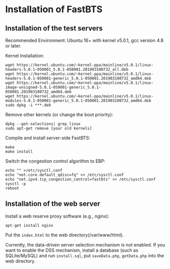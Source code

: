 
# Installation of FastBTS

## Installation of the test servers

Recommended Environment: Ubuntu 16+ with kernel v5.0.1, gcc version 4.8 or later.

Kernel Installation:

```shell
wget https://kernel.ubuntu.com/~kernel-ppa/mainline/v5.0.1/linux-headers-5.0.1-050001_5.0.1-050001.201903100732_all.deb
wget https://kernel.ubuntu.com/~kernel-ppa/mainline/v5.0.1/linux-headers-5.0.1-050001-generic_5.0.1-050001.201903100732_amd64.deb
wget https://kernel.ubuntu.com/~kernel-ppa/mainline/v5.0.1/linux-image-unsigned-5.0.1-050001-generic_5.0.1-050001.201903100732_amd64.deb
wget https://kernel.ubuntu.com/~kernel-ppa/mainline/v5.0.1/linux-modules-5.0.1-050001-generic_5.0.1-050001.201903100732_amd64.deb
sudo dpkg -i ***.deb

```

Remove other kernels (or change the boot priority):
```shell
dpkg --get-selections| grep linux
sudo apt-get remove [your old kernels]
```

Compile and install server-side FastBTS:
```shell
make
make install
```

Switch the congestion control algorithm to EBP:
```shell
echo "" >/etc/sysctl.conf
echo "net.core.default_qdisc=fq" >> /etc/sysctl.conf
echo "net.ipv4.tcp_congestion_control=fastbts" >> /etc/sysctl.conf
sysctl -p
reboot
```

## Installation of the web server

Install a web reserve proxy software (e.g., nginx):

```shell
apt-get install nginx
```

Put the ```index.html``` to the web directory(/var/www/html).

Currently, the data-driven server selection mechanism is not enabled. If you want to enable the DSS mechanism, install a database (such as SQLite/MySQL) and run ```install.sql```, put ```saveData.php```, ```getData.php``` into the web directory.


<!--

## 部署tcp_fastbts模块

推荐使用ubuntu系统，内核版本5.0.1

内核安装:
```shell
wget https://kernel.ubuntu.com/~kernel-ppa/mainline/v5.0.1/linux-headers-5.0.1-050001_5.0.1-050001.201903100732_all.deb
wget https://kernel.ubuntu.com/~kernel-ppa/mainline/v5.0.1/linux-headers-5.0.1-050001-generic_5.0.1-050001.201903100732_amd64.deb
wget https://kernel.ubuntu.com/~kernel-ppa/mainline/v5.0.1/linux-image-unsigned-5.0.1-050001-generic_5.0.1-050001.201903100732_amd64.deb
wget https://kernel.ubuntu.com/~kernel-ppa/mainline/v5.0.1/linux-modules-5.0.1-050001-generic_5.0.1-050001.201903100732_amd64.deb
sudo dpkg -i ***.deb
```

删除其他内核（或切换启动顺序）
```shell
dpkg --get-selections| grep linux
sudo apt-get remove [your old kernels]
```

编译安装 tcp_fastbts
```shell
make
make install
```

将拥塞控制算法切换到 tcp_fastbts
```shell
echo "" >/etc/sysctl.conf
echo "net.core.default_qdisc=fq" >> /etc/sysctl.conf
echo "net.ipv4.tcp_congestion_control=fastbts" >> /etc/sysctl.conf
sysctl -p
reboot
```

-->
